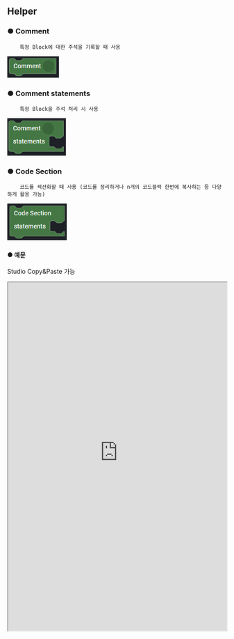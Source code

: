## Helper

### ● Comment

        특정 Block에 대한 주석을 기록할 때 사용

![](../../../img/assets/image%20%28221%29.png)

### ● Comment statements

        특정 Block을 주석 처리 시 사용

![](../../../img/assets/image%20%28230%29.png)

### ● Code Section

        코드를 섹션화할 때 사용 (코드를 정리하거나 n개의 코드블럭 한번에 복사하는 등 다양하게 활용 가능)

![](../../../img/assets/image%20%28299%29.png)

#### ● 예문

<p class='comment'>Studio Copy&Paste 가능</p>
<iframe
    src="https://d1sxhpvag16wqc.cloudfront.net/v3.1.0/helper/helper_comments"
    width="100%"
    height="800px"
    allow=""
    sandbox="allow-scripts allow-same-origin" />
<div class="display-pdf">
    <p><img src="../../img/assets/helper_example.png" alt="" /></p>
</div>

#### ● 결과

```text
{
  "result": {
    "message": "Welcome to Synctree!"
  }
}
```

### ● Injection Origin

        Request의 Header/Body Parameter 값을 덮어쓸 때 사용

![](../../../img/assets/image%20%28304%29.png)

#### ● 예문

<p class='comment'>Studio Copy&Paste 가능</p>
<iframe
    src="https://d1sxhpvag16wqc.cloudfront.net/v3.1.0/helper/helper_injection_origin"
    width="100%"
    height="800px"
    allow=""
    sandbox="allow-scripts allow-same-origin" />
<div class="display-pdf">
    <p><img src="../../img/assets/helper_injection_origin_example.png" alt="" /></p>
</div>

#### ● 결과

```text
{
  "result": {
    "request": {
      "header": {
        "X-SYNCTREE-PLAN-ENVIRONMENT": "dev",
        "X-SYNCTREE-REVISION-ID": "d64fcdaa95927264a331a2fe4bb856ec9380cb103e5b4f86bd7f5f796c9c5d55",
        "X-SYNCTREE-BIZUNIT-VERSION": "1.0",
        "X-SYNCTREE-PLAN-ID": "983b3200f0fb97bd8856235fb5a26dea7fb75bd8154314aa8758f4f2777a0a35",
        "X-SYNCTREE-PLAN-TEST-MODE": "bizunit",
        "CLIENTID": "Ntuple",
        "CONTENT-TYPE": "application/json",
        "USER-AGENT": "GuzzleHttp/6.3.1 curl/7.58.0 PHP/7.3.19-1+ubuntu18.04.1+deb.sury.org+1",
        "X-AMZN-TRACE-ID": "Root=1-61419738-3559f9b372168fe32c401880",
        "HOST": "seoul.synctreengine.com:8443",
        "X-FORWARDED-PORT": "8443",
        "X-FORWARDED-PROTO": "https",
        "X-FORWARDED-FOR": "13.209.187.36",
        "CONTENT-LENGTH": "2",
        "INJECTED-VALUE": "Synctree"
      },
      "body": {
        "injection": "Ntuple"
      }
    }
  }
}
```

### ● Dictionary

        Dictionary에 서비스 환경 별 값을 등록 후 BizUnit 로직에서 설정된 값을 호출

![](../../../img/assets/image%20%28293%29.png)

#### ● 예문

<p class='comment'>Studio Copy&Paste 가능</p>
<iframe
    src="https://d1sxhpvag16wqc.cloudfront.net/v3.1.0/helper/helper_dictionary"
    width="100%"
    height="800px"
    allow=""
    sandbox="allow-scripts allow-same-origin" />
<div class="display-pdf">
    <p><img src="../../img/assets/helper_dictionary_example.png" alt="" /></p>
</div>

#### ● 결과

```text
{
  "result": {
    "currentEnvironment": "dev"
  }
}
```
